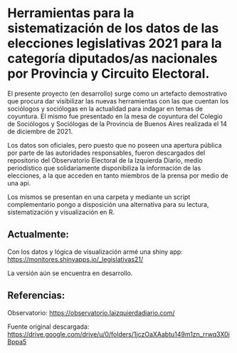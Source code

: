 # Herramientas para la sistematización de los datos de las elecciones legislativas 2021 para la categoría diputados/as nacionales por Provincia y Circuito Electoral.


El presente proyecto (en desarrollo) surge como un artefacto demostrativo que procura dar visibilizar las nuevas herramientas con las que cuentan los sociólogos y sociólogas en la actualidad para indagar en temas de coyuntura. El mismo fue presentado en la mesa de coyuntura del Colegio de Sociólogos y Sociólogas de la Provincia de Buenos Aires realizada el 14 de diciembre de 2021.

Los datos son oficiales, pero puesto que no poseen una apertura pública por parte de las autoridades responsables, fueron descargados del repositorio del Observatorio Electoral de la Izquierda Diario, medio periodístico que solidariamente disponibiliza la información de las elecciones, a la que acceden en tanto miembros de la prensa por medio de una api. 

Los mismos se presentan en una carpeta y mediante un script complementario pongo a disposición una alternativa para su lectura, sistematización y visualización en R.


## Actualmente:

Con los datos y lógica de visualización armé una shiny app: https://monitores.shinyapps.io/_legislativas21/

La versión aún se encuentra en desarrollo. 


## Referencias:

Observatorio: https://observatorio.laizquierdadiario.com/

Fuente original descargada: https://drive.google.com/drive/u/0/folders/1jczOaXAabtu149m1zn_rrwq3X0iBppa5 
